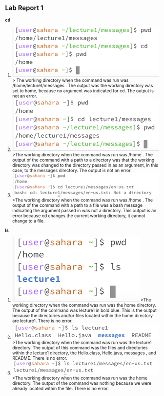 ## Lab Report 1

**cd**
1. ![Image](cdNoArgs.png) > The working directory when the command was run was /home/lecture1/messages . The output was the working directory was set to home, because no argument was indicated for cd. The output is not an error.
2. ![Image](cdToDirectory.png) >The working directory when the command was run was /home . The output of the command with a path to a directory was that the working directory was changed to the directory passed in as an argument, in this case, to the messages directory. The output is not an error.
3. ![Image](cdToFile.png) >The working directory when the command was run was /home . The output of the command with a path to a file was a bash message indicating the argument passed in was not a directory. This output is an error because cd changes the current working directory, it cannot change to a file.

**ls**
1. ![Image](lsNoArgs.png) >The working directory when the command was run was the home directory. The output of the command was lecture1 in bold blue. This is the output because the directories and/or files located within the home directory are lecture1. There is no error.
2. ![Image](lsToDirectory.png) >The working directory when the command was run was the lecture1 directory. The output of this command was the files and directories within the lecture1 directory, the Hello.class, Hello.java, messages , and README. There is no error.
3. ![Image](lsToFIle.png) >The working directory when the command was run was the home directory. The output of the command was nothing because we were already located within the file. There is no error.
